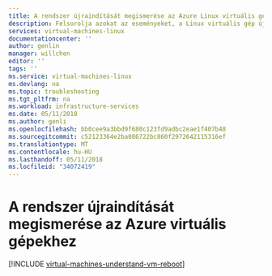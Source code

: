 ```yaml
---
title: A rendszer újraindítását megismerése az Azure Linux virtuális gépekhez |} Microsoft Docs
description: Felsorolja azokat az eseményeket, a Linux virtuális gép újraindítását okozhatja
services: virtual-machines-linux
documentationcenter: ''
author: genlin
manager: willchen
editor: ''
tags: ''
ms.service: virtual-machines-linux
ms.devlang: na
ms.topic: troubleshooting
ms.tgt_pltfrm: na
ms.workload: infrastructure-services
ms.date: 05/11/2018
ms.author: genli
ms.openlocfilehash: bb0cee9a3bbd9f680c123fd9adbc2eae1f407b48
ms.sourcegitcommit: c52123364e2ba086722bc860f2972642115316ef
ms.translationtype: MT
ms.contentlocale: hu-HU
ms.lasthandoff: 05/11/2018
ms.locfileid: "34072419"
---
```

# <a name="understand-a-system-reboot-for-azure-vm"></a>A rendszer újraindítását megismerése az Azure virtuális gépekhez

[!INCLUDE [virtual-machines-understand-vm-reboot](../../../includes/virtual-machines-understand-vm-reboot.md)]
